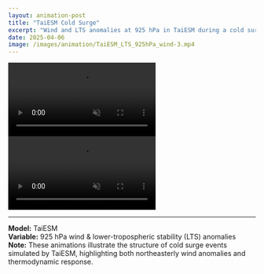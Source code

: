 ```yaml
---
layout: animation-post
title: "TaiESM Cold Surge"
excerpt: "Wind and LTS anomalies at 925 hPa in TaiESM during a cold surge event."
date: 2025-04-06
image: /images/animation/TaiESM_LTS_925hPa_wind-3.mp4
---
```


<style>
.img-row {
  display: flex;
  justify-content: space-between;
  gap: 1rem;
}
.img-row img {
  width: 60%;
  height: auto;
  border: 1px solid #ddd;
  border-radius: 8px;
}
</style>

<div class="video-row">
  <video controls loop muted autoplay>
    <source src="/images/animation/TaiESM_NSS_925hPa_wind-3.mp4" type="video/mp4">
    Your browser does not support the video tag.
  </video>

  <video controls loop muted autoplay>
    <source src="/images/animation/TaiESM_LTS_925hPa_wind-3.mp4" type="video/mp4">
    Your browser does not support the video tag.
  </video>
</div>

---

**Model:** TaiESM  
**Variable:** 925 hPa wind & lower-tropospheric stability (LTS) anomalies  
**Note:** These animations illustrate the structure of cold surge events simulated by TaiESM, highlighting both northeasterly wind anomalies and thermodynamic response.
